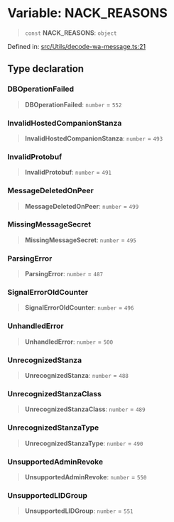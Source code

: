 # Variable: NACK\_REASONS

> `const` **NACK\_REASONS**: `object`

Defined in: [src/Utils/decode-wa-message.ts:21](https://github.com/Fokusdotid/bail/blob/c004679536d41fcf32da31cecf70d3991dfa31b5/src/Utils/decode-wa-message.ts#L21)

## Type declaration

### DBOperationFailed

> **DBOperationFailed**: `number` = `552`

### InvalidHostedCompanionStanza

> **InvalidHostedCompanionStanza**: `number` = `493`

### InvalidProtobuf

> **InvalidProtobuf**: `number` = `491`

### MessageDeletedOnPeer

> **MessageDeletedOnPeer**: `number` = `499`

### MissingMessageSecret

> **MissingMessageSecret**: `number` = `495`

### ParsingError

> **ParsingError**: `number` = `487`

### SignalErrorOldCounter

> **SignalErrorOldCounter**: `number` = `496`

### UnhandledError

> **UnhandledError**: `number` = `500`

### UnrecognizedStanza

> **UnrecognizedStanza**: `number` = `488`

### UnrecognizedStanzaClass

> **UnrecognizedStanzaClass**: `number` = `489`

### UnrecognizedStanzaType

> **UnrecognizedStanzaType**: `number` = `490`

### UnsupportedAdminRevoke

> **UnsupportedAdminRevoke**: `number` = `550`

### UnsupportedLIDGroup

> **UnsupportedLIDGroup**: `number` = `551`
